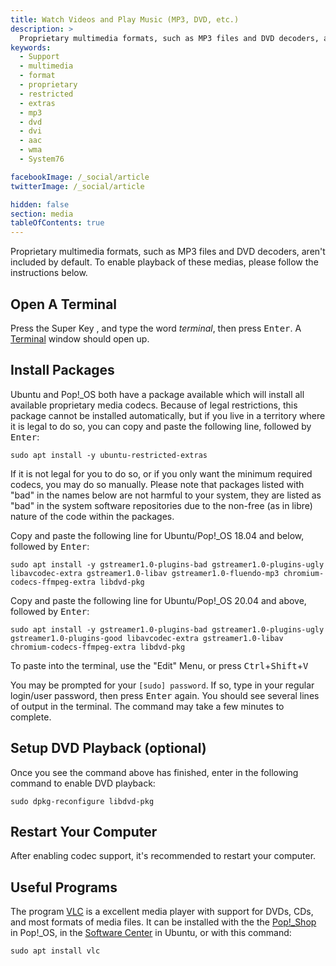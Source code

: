 ```yaml
---
title: Watch Videos and Play Music (MP3, DVD, etc.)
description: >
  Proprietary multimedia formats, such as MP3 files and DVD decoders, aren't included by default. To enable playback of these media, please see this document.
keywords:
  - Support
  - multimedia
  - format
  - proprietary
  - restricted
  - extras
  - mp3
  - dvd
  - dvi
  - aac
  - wma
  - System76

facebookImage: /_social/article
twitterImage: /_social/article

hidden: false
section: media
tableOfContents: true
---
```


Proprietary multimedia formats, such as MP3 files and DVD decoders, aren't included by default. To enable playback of these medias, please follow the instructions below.

## Open A Terminal

Press the Super Key <kbd><font-awesome-icon :icon="['fab', 'ubuntu']"></font-awesome-icon></kbd>, and type the word *terminal*, then press <kbd>Enter</kbd>.  A <u>Terminal</u> window should open up.

## Install Packages

Ubuntu and Pop!\_OS both have a package available which will install all available proprietary media codecs. Because of legal restrictions, this package cannot be installed automatically, but if you live in a territory where it is legal to do so, you can copy and paste the following line, followed by <kbd>Enter</kbd>:

```
sudo apt install -y ubuntu-restricted-extras
```

If it is not legal for you to do so, or if you only want the minimum required codecs, you may do so manually. Please note that packages listed with "bad" in the names below are not harmful to your system, they are listed as "bad" in the system software repositories due to the non-free (as in libre) nature of the code within the packages.

Copy and paste the following line for Ubuntu/Pop!\_OS 18.04 and below, followed by <kbd>Enter</kbd>:

```
sudo apt install -y gstreamer1.0-plugins-bad gstreamer1.0-plugins-ugly libavcodec-extra gstreamer1.0-libav gstreamer1.0-fluendo-mp3 chromium-codecs-ffmpeg-extra libdvd-pkg
```

Copy and paste the following line for Ubuntu/Pop!\_OS 20.04 and above, followed by <kbd>Enter</kbd>:

```
sudo apt install -y gstreamer1.0-plugins-bad gstreamer1.0-plugins-ugly gstreamer1.0-plugins-good libavcodec-extra gstreamer1.0-libav chromium-codecs-ffmpeg-extra libdvd-pkg
```

To paste into the terminal, use the "Edit" Menu, or press <kbd>Ctrl</kbd>+<kbd>Shift</kbd>+<kbd>V</kbd>

You may be prompted for your `[sudo] password`. If so, type in your regular login/user password, then press <kbd>Enter</kbd> again. You should see several lines of output in the terminal. The command may take a few minutes to complete.

## Setup DVD Playback (optional)

Once you see the command above has finished, enter in the following command to enable DVD playback:

```
sudo dpkg-reconfigure libdvd-pkg
```

## Restart Your Computer

After enabling codec support, it's recommended to restart your computer.

## Useful Programs

The program <u>VLC</u> is a excellent media player with support for DVDs, CDs, and most formats of media files.  It can be installed with the the <u>Pop!_Shop</u> in Pop!_OS, in the <u>Software Center</u> in Ubuntu, or with this command:

```
sudo apt install vlc
```
